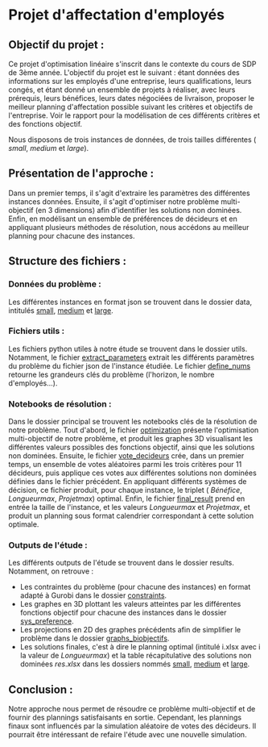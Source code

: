 # Projet d'affectation d'employés

## Objectif du projet :
Ce projet d'optimisation linéaire s'inscrit dans le contexte du cours de SDP de 3ème année.
L'objectif du projet est le suivant : étant données des informations sur les employés d'une entreprise, leurs qualifications, leurs congés, et étant donné un ensemble de projets à réaliser, avec leurs prérequis, leurs bénéfices, leurs dates négociées de livraison, proposer le meilleur planning d'affectation possible suivant les critères et objectifs de l'entreprise. Voir le rapport pour la modélisation de ces différents critères et des fonctions objectif.

Nous disposons de trois instances de données, de trois tailles différentes ( $small$, $medium$ et $large$).

## Présentation de l'approche :
Dans un premier temps, il s'agit d'extraire les paramètres des différentes instances données. Ensuite, il s'agit d'optimiser notre problème multi-objectif (en 3 dimensions) afin d'identifier les solutions non dominées. Enfin, en modélisant un ensemble de préférences de décideurs et en appliquant plusieurs méthodes de résolution, nous accédons au meilleur planning pour chacune des instances.

## Structure des fichiers :

### Données du problème :
Les différentes instances en format json se trouvent dans le dossier data, intitulés [small](data/small.json), [medium](data/medium.json) et [large](data/large.json).

### Fichiers utils :
Les fichiers python utiles à notre étude se trouvent dans le dossier utils. Notamment, le fichier [extract_parameters](utils/extract_parameters.py) extrait les différents paramètres du problème du fichier json de l'instance étudiée.
Le fichier [define_nums](utils/define_nums.py) retourne les grandeurs clés du problème (l'horizon, le nombre d'employés...).

### Notebooks de résolution :
Dans le dossier principal se trouvent les notebooks clés de la résolution de notre problème.
Tout d'abord, le fichier [optimization](optimization.ipynb) présente l'optimisation multi-objectif de notre problème, et produit les graphes 3D visualisant les différentes valeurs possibles des fonctions objectif, ainsi que les solutions non dominées.
Ensuite, le fichier [vote_decideurs](vote_decideurs.ipynb) crée, dans un premier temps, un ensemble de votes aléatoires parmi les trois critères pour 11 décideurs, puis applique ces votes aux différentes solutions non dominées définies dans le fichier précédent. En appliquant différents systèmes de décision, ce fichier produit, pour chaque instance, le triplet ( $Bénéfice$, $Longueur max$, $Projet max$) optimal.
Enfin, le fichier [final_result](final_result.ipynb) prend en entrée la taille de l'instance, et les valeurs $Longueur max$ et $Projet max$, et produit un planning sous format calendrier correspondant à cette solution optimale.

### Outputs de l'étude :
Les différents outputs de l'étude se trouvent dans le dossier results. Notamment, on retrouve :
- Les contraintes du problème (pour chacune des instances) en format adapté à Gurobi dans le dossier [constraints](results/constraints/).
- Les graphes en 3D plottant les valeurs atteintes par les différentes fonctions objectif pour chacune des instances dans le dossier [sys_preference](results/sys_preference/).
- Les projections en 2D des graphes précédents afin de simplifier le problème dans le dossier [graphs_biobjectifs](results/graphs_biobjectifs/).
- Les solutions finales, c'est à dire le planning optimal (intitulé i.xlsx avec i la valeur de $Longueur max$) et la table récapitulative des solutions non dominées $res.xlsx$ dans les dossiers nommés [small](results/final/small/), [medium](results/final/medium/) et [large](results/final/large/).

## Conclusion :
Notre approche nous permet de résoudre ce problème multi-objectif et de fournir des plannings satisfaisants en sortie. Cependant, les plannings finaux sont influencés par la simulation aléatoire de votes des décideurs. Il pourrait être intéressant de refaire l'étude avec une nouvelle simulation.
